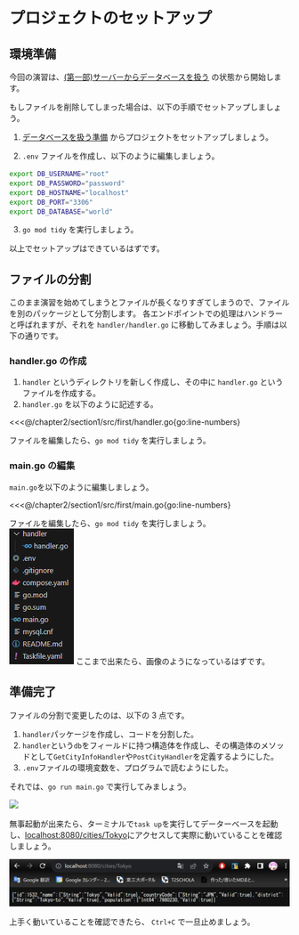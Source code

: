 # プロジェクトのセットアップ

## 環境準備

今回の演習は、[(第一部)サーバーからデータベースを扱う](../../chapter1/section4/4_server_and_db) の状態から開始します。

もしファイルを削除してしまった場合は、以下の手順でセットアップしましょう。

1. [データベースを扱う準備](../../chapter1/section4/0_prepare) からプロジェクトをセットアップしましょう。

2. `.env` ファイルを作成し、以下のように編集しましょう。

```sh
export DB_USERNAME="root"
export DB_PASSWORD="password"
export DB_HOSTNAME="localhost"
export DB_PORT="3306"
export DB_DATABASE="world"
```

3. `go mod tidy` を実行しましょう。

以上でセットアップはできているはずです。

## ファイルの分割

このまま演習を始めてしまうとファイルが長くなりすぎてしまうので、ファイルを別のパッケージとして分割します。
各エンドポイントでの処理はハンドラーと呼ばれますが、それを `handler/handler.go` に移動してみましょう。手順は以下の通りです。

### handler.go の作成

1. `handler` というディレクトリを新しく作成し、その中に `handler.go` というファイルを作成する。
2. `handler.go` を以下のように記述する。

<<<@/chapter2/section1/src/first/handler.go{go:line-numbers}

ファイルを編集したら、`go mod tidy` を実行しましょう。

### main.go の編集

`main.go`を以下のように編集しましょう。

<<<@/chapter2/section1/src/first/main.go{go:line-numbers}

ファイルを編集したら、`go mod tidy` を実行しましょう。  
![](images/0/file-tree.png)
ここまで出来たら、画像のようになっているはずです。

## 準備完了

ファイルの分割で変更したのは、以下の 3 点です。

1. `handler`パッケージを作成し、コードを分割した。
2. `handler`という`db`をフィールドに持つ構造体を作成し、その構造体のメソッドとして`GetCityInfoHandler`や`PostCityHandler`を定義するようにした。
3. `.env`ファイルの環境変数を、プログラムで読むようにした。

それでは、`go run main.go` で実行してみましょう。

![](images/0/echo.png)

無事起動が出来たら、ターミナルで`task up`を実行してデーターベースを起動し、<a href="http://localhost:8080/cities/Tokyo">localhost:8080/cities/Tokyo</a>にアクセスして実際に動いていることを確認しましょう。

![](images/0/Tokyo.png)

上手く動いていることを確認できたら、 `Ctrl+C` で一旦止めましょう。
